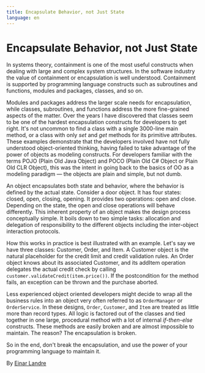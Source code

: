 ```yaml
---
title: Encapsulate Behavior, not Just State
language: en
---
```


# Encapsulate Behavior, not Just State

In systems theory, containment is one of the most useful constructs when dealing with large and complex system structures. In the software industry the value of containment or encapsulation is well understood. Containment is supported by programming language constructs such as subroutines and functions, modules and packages, classes, and so on.

Modules and packages address the larger scale needs for encapsulation, while classes, subroutines, and functions address the more fine-grained aspects of the matter. Over the years I have discovered that classes seem to be one of the hardest encapsulation constructs for developers to get right. It's not uncommon to find a class with a single 3000-line main method, or a class with only *set* and *get* methods for its primitive attributes. These examples demonstrate that the developers involved have not fully understood object-oriented thinking, having failed to take advantage of the power of objects as modeling constructs. For developers familiar with the terms POJO (Plain Old Java Object) and POCO (Plain Old C# Object or Plain Old CLR Object), this was the intent in going back to the basics of OO as a modeling paradigm — the objects are plain and simple, but not dumb.

An object encapsulates both state and behavior, where the behavior is defined by the actual state. Consider a door object. It has four states: closed, open, closing, opening. It provides two operations: open and close. Depending on the state, the open and close operations will behave differently. This inherent property of an object makes the design process conceptually simple. It boils down to two simple tasks: allocation and delegation of responsibility to the different objects including the inter-object interaction protocols.

How this works in practice is best illustrated with an example. Let's say we have three classes: Customer, Order, and Item. A Customer object is the natural placeholder for the credit limit and credit validation rules. An Order object knows about its associated Customer, and its addItem operation delegates the actual credit check by calling `customer.validateCredit(item.price())`. If the postcondition for the method fails, an exception can be thrown and the purchase aborted.

Less experienced object oriented developers might decide to wrap all the business rules into an object very often referred to as `OrderManager` or `OrderService`. In these designs, `Order`, `Customer`, and `Item` are treated as little more than record types. All logic is factored out of the classes and tied together in one large, procedural method with a lot of internal *if-then-else* constructs. These methods are easily broken and are almost impossible to maintain. The reason? The encapsulation is broken.

So in the end, don't break the encapsulation, and use the power of your programming language to maintain it.

By [Einar Landre](http://programmer.97things.oreilly.com/wiki/index.php/Einar_Landre)